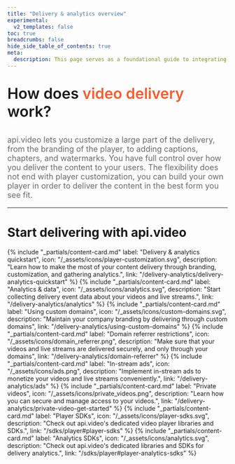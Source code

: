 ```yaml
---
title: "Delivery & analytics overview"
experimental:
  v2_templates: false
toc: true
breadcrumbs: false
hide_side_table_of_contents: true
meta:
  description: This page serves as a foundational guide to integrating api.video's solutions for video delivery, player customization, and analytics.
---
```


<p style="font-size: 34px; font-weight: 600; text-align: left;">
  <span style="font-size: 34px; font-weight: 600; text-align: left; ">
    How does </span>
  <span style="font-size: 34px; font-weight: 600; text-align: left; color: #fa5b30; text-decoration: none;">
    video delivery</span>
  <span style="font-size: 34px; font-weight: 600; text-align: left; ">work?</span>
</p>
</p>

<p style="opacity: 0.8; font-size: 18px; text-align: left;">
  <span style="opacity: 0.8; font-size: 18px; text-align: left;"
    >api.video lets you customize a large part of the delivery, from the branding of the player, 
    to adding captions, chapters, and watermarks. 
    You have full control over how you deliver the content to your users. 
    The flexibility does not end with player customization, 
    you can build your own player in order to deliver the content in the best form you see fit.</span
  >
  <br />
</p>

<div class="section-header"> 

<hr/>

# Start delivering with api.video

</div>

<div class="content-cards">
{% include "_partials/content-card.md" label: "Delivery & analytics quickstart", icon: "/_assets/icons/player-customization.svg", description: "Learn how to make the most of your content delivery through branding, customization, and gathering analytics.", link: "/delivery-analytics/delivery-analytics-quickstart" %}
{% include "_partials/content-card.md" label: "Analytics & data", icon: "/_assets/icons/analytics.svg", description: "Start collecting delivery event data about your videos and live streams.", link: "/delivery-analytics/analytics" %}
{% include "_partials/content-card.md" label: "Using custom domains", icon: "/_assets/icons/custom-domains.svg", description: "Maintain your company branding by delivering through custom domains", link: "/delivery-analytics/using-custom-domains" %}
{% include "_partials/content-card.md" label: "Domain referrer restrictions", icon: "/_assets/icons/domain_referrer.png", description: "Make sure that your videos and live streams are delivered securely, and only through your domains", link: "/delivery-analytics/domain-referrer" %}
{% include "_partials/content-card.md" label: "In-stream ads", icon: "/_assets/icons/ads.png", description: "Implement in-stream ads to monetize your videos and live streams conveniently.", link: "/delivery-analytics/ads" %}
{% include "_partials/content-card.md" label: "Private videos", icon: "/_assets/icons/private_videos.png", description: "Learn how you can secure and manage access to your videos.", link: "/delivery-analytics/private-video-get-started" %}
{% include "_partials/content-card.md" label: "Player SDKs", icon: "/_assets/icons/player-sdks.svg", description: "Check out api.video's dedicated video player libraries and SDKs.", link: "/sdks/player#player-sdks" %}
{% include "_partials/content-card.md" label: "Analytics SDKs", icon: "/_assets/icons/analytics.svg", description: "Check out api.video's dedicated libraries and SDKs for delivery analytics.", link: "/sdks/player#player-analytics-sdks" %}
</div>

